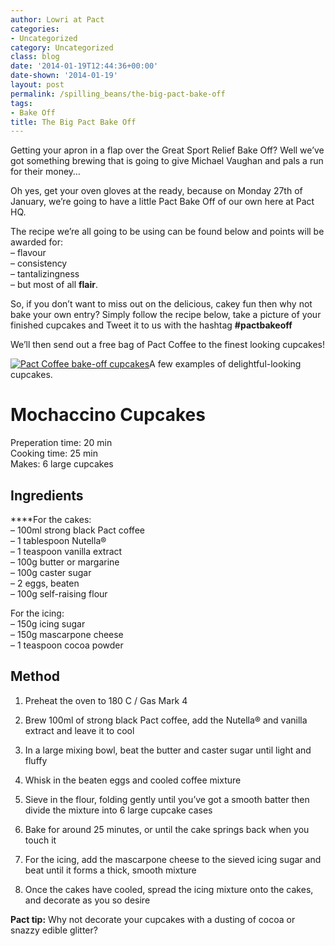 ```yaml
---
author: Lowri at Pact
categories:
- Uncategorized
category: Uncategorized
class: blog
date: '2014-01-19T12:44:36+00:00'
date-shown: '2014-01-19'
layout: post
permalink: /spilling_beans/the-big-pact-bake-off
tags:
- Bake Off
title: The Big Pact Bake Off
---
```


Getting your apron in a flap over the Great Sport Relief Bake Off? Well we’ve
got something brewing that is going to give Michael Vaughan and pals a run for
their money…

Oh yes, get your oven gloves at the ready, because on Monday 27th of January,
we’re going to have a little Pact Bake Off of our own here at Pact HQ.

The recipe we’re all going to be using can be found below and points will be
awarded for:  
– flavour  
– consistency  
– tantalizingness  
– but most of all **flair**.

So, if you don’t want to miss out on the delicious, cakey fun then why not
bake your own entry? Simply follow the recipe below, take a picture of your
finished cupcakes and Tweet it to us with the hashtag **#pactbakeoff**

We’ll then send out a free bag of Pact Coffee to the finest looking cupcakes!

[![Pact Coffee bake-off
cupcakes](http://pactcoffee.files.wordpress.com/2014/01/cake.jpg?w=545)](http://pactcoffee.files.wordpress.com/2014/01/cake.jpg)A
few examples of delightful-looking cupcakes.

# Mochaccino Cupcakes

Preperation time: 20 min  
Cooking time: 25 min  
Makes: 6 large cupcakes

## **Ingredients**

****For the cakes:  
– 100ml strong black Pact coffee  
– 1 tablespoon Nutella®  
– 1 teaspoon vanilla extract  
– 100g butter or margarine  
– 100g caster sugar  
– 2 eggs, beaten  
– 100g self-raising flour

For the icing:  
– 150g icing sugar  
– 150g mascarpone cheese  
– 1 teaspoon cocoa powder

## Method

  1. Preheat the oven to 180 C / Gas Mark 4

  2. Brew 100ml of strong black Pact coffee, add the Nutella® and vanilla extract and leave it to cool

  3. In a large mixing bowl, beat the butter and caster sugar until light and fluffy

  4. Whisk in the beaten eggs and cooled coffee mixture

  5. Sieve in the flour, folding gently until you’ve got a smooth batter then divide the mixture into 6 large cupcake cases

  6. Bake for around 25 minutes, or until the cake springs back when you touch it

  7. For the icing, add the mascarpone cheese to the sieved icing sugar and beat until it forms a thick, smooth mixture

  8. Once the cakes have cooled, spread the icing mixture onto the cakes, and decorate as you so desire

**Pact tip:** Why not decorate your cupcakes with a dusting of cocoa or snazzy
edible glitter?